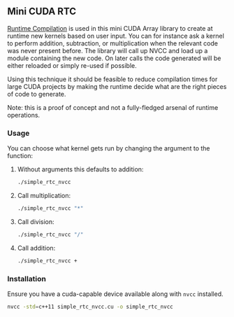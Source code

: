 Mini CUDA RTC
-------------

[Runtime Compilation](https://en.wikipedia.org/wiki/Just-in-time_compilation) is used in this mini CUDA Array library to create at runtime new kernels based on user input. You can for instance ask a kernel to perform addition, subtraction, or multiplication when the relevant code was never present before. The library will call up NVCC and load up a module containing the new code. On later calls the code generated will be either reloaded or simply re-used if possible.

Using this technique it should be feasible to reduce compilation times for large CUDA projects by making the runtime decide what are the right pieces of code to generate.

Note: this is a proof of concept and not a fully-fledged arsenal of runtime operations.

### Usage

You can choose what kernel gets run by changing the argument to the function:

1. Without arguments this defaults to addition:

    ```bash
    ./simple_rtc_nvcc
    ```

1. Call multiplication:

    ```bash
    ./simple_rtc_nvcc "*"
    ```

1. Call division:

    ```bash
    ./simple_rtc_nvcc "/"
    ```

1. Call addition:

    ```bash
    ./simple_rtc_nvcc +
    ```

### Installation

Ensure you have a cuda-capable device available along with `nvcc` installed.

```bash
nvcc -std=c++11 simple_rtc_nvcc.cu -o simple_rtc_nvcc
```

